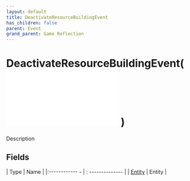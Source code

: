```yaml
---
layout: default
title: DeactivateResourceBuildingEvent
has_children: false
parent: Event
grand_parent: Game Reflection
---
```

# DeactivateResourceBuildingEvent( ![ EntityEventBase ](game-reflection/events/entity_event_base.md) )
Description 

## Fields
| Type | Name |
|:------------ - | : -------------- |
| [Entity](game-reflection/classes/entity.md) | Entity |
